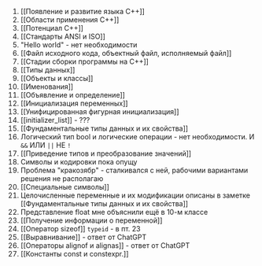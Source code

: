 1. [[Появление и развитие языка C++]]
2. [[Области применения C++]]
3. [[Потенциал C++]]
4. [[Стандарты ANSI и ISO]]
5. "Hello world" - нет необходимости
6. [[Файл исходного кода, объектный файл, исполняемый файл]]
7. [[Стадии сборки программы на C++]]
8. [[Типы данных]]
9. [[Объекты и классы]]
10. [[Именования]]
11. [[Объявление и определение]]
12. [[Инициализация переменных]]
13. [[Унифицированная фигурная инициализация]]
14. [[initializer_list]] - ???
15. [[Фундаментальные типы данных и их свойства]]
16. Логический тип bool и логические операции - нет необходимости. И `&&` ИЛИ `||` НЕ `!`
17. [[Приведение типов и преобразование значений]]
18. Символы и кодировки пока опущу
19. Проблема "кракозябр" - сталкивался с ней, рабочими вариантами решения не располагаю
20. [[Специальные символы]]
21. Целочисленные переменные и их модификации описаны в заметке [[Фундаментальные типы данных и их свойства]]
22. Представление float мне объяснили ещё в 10-м классе
23. [[Получение информации о переменной]]
24. [[Оператор sizeof]] `typeid` - в пт. 23
25. [[Выравнивание]] - ответ от ChatGPT
26. [[Операторы alignof и alignas]] - ответ от ChatGPT
27. [[Константы const и constexpr.]]

